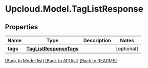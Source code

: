 # Upcloud.Model.TagListResponse
## Properties

Name | Type | Description | Notes
------------ | ------------- | ------------- | -------------
**tags** | [**TagListResponseTags**](TagListResponseTags.md) |  | [optional] 

[[Back to Model list]](../README.md#documentation-for-models) [[Back to API list]](../README.md#documentation-for-api-endpoints) [[Back to README]](../README.md)

